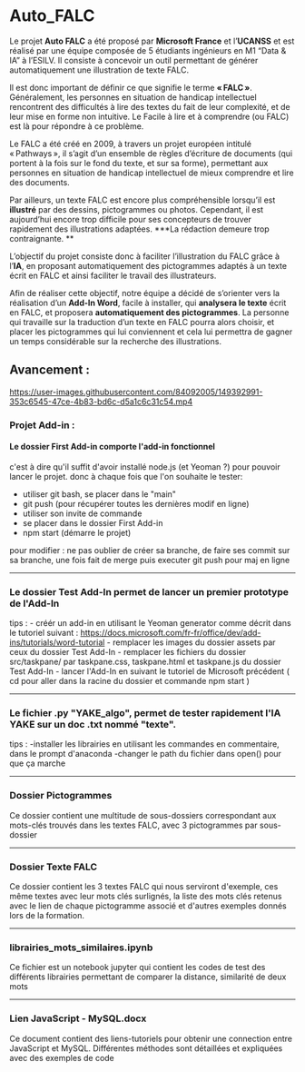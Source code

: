 # Auto_FALC

Le projet **Auto FALC** a été proposé par **Microsoft France** et l’**UCANSS** et est réalisé par une équipe composée de 5 étudiants ingénieurs en M1 “Data & IA” à l’ESILV. Il consiste à concevoir un outil permettant de générer automatiquement une illustration de texte FALC.   

Il est donc important de définir ce que signifie le terme **« FALC »**. Généralement, les personnes en situation de handicap intellectuel rencontrent des difficultés à lire des textes du fait de leur complexité, et de leur mise en forme non intuitive. Le Facile à lire et à comprendre (ou FALC) est là pour répondre à ce problème.  

Le FALC a été créé en 2009, à travers un projet européen intitulé « Pathways », il s’agit d’un ensemble de règles d’écriture de documents (qui portent à la fois sur le fond du texte, et sur sa forme), permettant aux personnes en situation de handicap intellectuel de mieux comprendre et lire des documents.    

Par ailleurs, un texte FALC est encore plus compréhensible lorsqu’il est **illustré** par des dessins, pictogrammes ou photos. Cependant, il est aujourd’hui encore trop difficile pour ses concepteurs de trouver rapidement des illustrations adaptées. ***La rédaction demeure trop contraignante. **  

L’objectif du projet consiste donc à faciliter l’illustration du FALC grâce à l’**IA**, en proposant automatiquement des pictogrammes adaptés à un texte écrit en FALC et ainsi faciliter le travail des illustrateurs.  

Afin de réaliser cette objectif, notre équipe a décidé de s’orienter vers la réalisation d’un **Add-In Word**, facile à installer, qui **analysera le texte** écrit en FALC, et proposera **automatiquement des pictogrammes**. La personne qui travaille sur la traduction d’un texte en FALC pourra alors choisir, et placer les pictogrammes qui lui conviennent et cela lui permettra de gagner un temps considérable sur la recherche des illustrations. 

## Avancement :

https://user-images.githubusercontent.com/84092005/149392991-353c6545-47ce-4b83-bd6c-d5a1c6c31c54.mp4

### Projet Add-in : 
#### Le dossier First Add-in comporte l'add-in fonctionnel
c'est à dire qu'il suffit d'avoir installé node.js (et Yeoman ?) pour pouvoir lancer le projet.
donc à chaque fois que l'on souhaite le tester:
- utiliser git bash, se placer dans le "main"
- git push (pour récupérer toutes les dernières modif en ligne)
- utiliser son invite de commande
- se placer dans le dossier First Add-in
- npm start (démarre le projet)

pour modifier : ne pas oublier de créer sa branche, de faire ses commit sur sa branche, une fois fait de merge puis executer git push pour maj en ligne

-----------------------------------------------------------------------------------------------------------------------------------------------------------------------------------------
### Le dossier Test Add-In permet de lancer un premier prototype de l'Add-In

tips : - créér un add-in en utilisant le Yeoman generator comme décrit dans le tutoriel suivant : https://docs.microsoft.com/fr-fr/office/dev/add-ins/tutorials/word-tutorial
       - remplacer les images du dossier assets par ceux du dossier Test Add-In
       - remplacer les fichiers du dossier src/taskpane/ par taskpane.css, taskpane.html et taskpane.js du dossier Test Add-In
       - lancer l'Add-In en suivant le tutoriel de Microsoft précédent ( cd pour aller dans la racine du dossier et commande npm start )
       
-----------------------------------------------------------------------------------------------------------------------------------------------------------------------------------------

### Le fichier .py "YAKE_algo", permet de tester rapidement l'IA YAKE sur un doc .txt nommé "texte".
tips : -installer les librairies en utilisant les commandes en commentaire, dans le prompt d'anaconda
       -changer le path du fichier dans open() pour que ça marche
 
-----------------------------------------------------------------------------------------------------------------------------------------------------------------------------------------
### Dossier Pictogrammes 
Ce dossier contient une multitude de sous-dossiers correspondant aux mots-clés trouvés dans les textes FALC, avec 3 pictogrammes par sous-dossier

-----------------------------------------------------------------------------------------------------------------------------------------------------------------------------------------
### Dossier Texte FALC 
Ce dossier contient les 3 textes FALC qui nous serviront d'exemple, ces même textes avec leur mots clés surlignés, la liste des mots clés retenus avec le lien de chaque pictogramme associé et d'autres exemples donnés lors de la formation. 

-----------------------------------------------------------------------------------------------------------------------------------------------------------------------------------------
### librairies_mots_similaires.ipynb
Ce fichier est un notebook jupyter qui contient les codes de test des différents librairies permettant de comparer la distance, similarité de deux mots

-----------------------------------------------------------------------------------------------------------------------------------------------------------------------------------------
### Lien JavaScript - MySQL.docx 
Ce document contient des liens-tutoriels pour obtenir une connection entre JavaScript et MySQL. Différentes méthodes sont détaillées et expliquées avec des exemples de code

